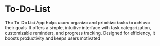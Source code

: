 # To-Do-List
The To-Do List App helps users organize and prioritize tasks to achieve their goals. It offers a simple, intuitive interface with task categorization, customizable reminders, and progress tracking. Designed for efficiency, it boosts productivity and keeps users motivated
